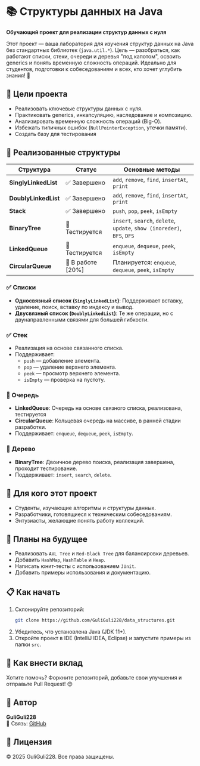# 📚 Структуры данных на Java

**Обучающий проект для реализации структур данных с нуля**  

Этот проект — ваша лаборатория для изучения структур данных на Java без стандартных библиотек (`java.util.*`). Цель — разобраться, как работают списки, стеки, очереди и деревья "под капотом", освоить generics и понять временную сложность операций. Идеально для студентов, подготовки к собеседованиям и всех, кто хочет углубить знания! 🚀

## 🎯 Цели проекта
- Реализовать ключевые структуры данных с нуля.
- Практиковать generics, инкапсуляцию, наследование и композицию.
- Анализировать временную сложность операций (Big-O).
- Избежать типичных ошибок (`NullPointerException`, утечки памяти).
- Создать базу для тестирования

## 🧱 Реализованные структуры

| Структура            | Статус          | Основные методы                                                         |
|---------------------|-----------------|-------------------------------------------------------------------------|
| **SinglyLinkedList** | ✅ Завершено     | `add`, `remove`, `find`, `insertAt`, `print`                            |
| **DoublyLinkedList** | ✅ Завершено     | `add`, `remove`, `find`, `insertAt`, `print`                            |
| **Stack**            | ✅ Завершено     | `push`, `pop`, `peek`, `isEmpty`                                        |
| **BinaryTree**       | 🧪 Тестируется  | `insert`, `search`, `delete`, `update`, `show (inoreder)`, `BFS`, `DFS` |
| **LinkedQueue**      | 🧪 Тестируется  | `enqueue`, `dequeue`, `peek`, `isEmpty`                                 |
| **CircularQueue**    | 🚧 В работе [20%] | Планируется: `enqueue`, `dequeue`, `peek`, `isEmpty`                     |


### ✅ Списки
- **Односвязный список (`SinglyLinkedList`)**: Поддерживает вставку, удаление, поиск, вставку по индексу и вывод.
- **Двусвязный список (`DoublyLinkedList`)**: Те же операции, но с двунаправленными связями для большей гибкости.

### ✅ Стек
- Реализация на основе связанного списка.
- Поддерживает: 
  - `push` — добавление элемента.
  - `pop` — удаление верхнего элемента.
  - `peek` — просмотр верхнего элемента.
  - `isEmpty` — проверка на пустоту.

### 🚧 Очередь
- **LinkedQueue**: Очередь на основе связного списка, реализована, тестируется 
- **CircularQueue**: Кольцевая очередь на массиве, в ранней стадии разработки.
- Поддерживает: `enqueue`, `dequeue`, `peek`, `isEmpty`.

### 🧪 Дерево
- **BinaryTree**: Двоичное дерево поиска, реализация завершена, проходит тестирование.
- Поддерживает: `insert`, `search`, `delete`.

## 🧠 Для кого этот проект
- Студенты, изучающие алгоритмы и структуры данных.
- Разработчики, готовящиеся к техническим собеседованиям.
- Энтузиасты, желающие понять работу коллекций.

## 🚀 Планы на будущее
- Реализовать `AVL Tree` и `Red-Black Tree` для балансировки деревьев.
- Добавить `HashMap`, `HashTable` и `Heap`.
- Написать юнит-тесты с использованием `JUnit`.
- Добавить примеры использования и документацию.

## 📋 Как начать
1. Склонируйте репозиторий:  
   ```bash
   git clone https://github.com/GuliGuli228/data_structures.git
   ```
2. Убедитесь, что установлена Java (JDK 11+).
3. Откройте проект в IDE (IntelliJ IDEA, Eclipse) и запустите примеры из папки `src`.

## 🤝 Как внести вклад
Хотите помочь? Форкните репозиторий, добавьте свои улучшения и отправьте Pull Request! 😊

## 👤 Автор
**GuliGuli228**  
📧 Связь: [GitHub](https://github.com/GuliGuli228)

## 📜 Лицензия
© 2025 GuliGuli228. Все права защищены.